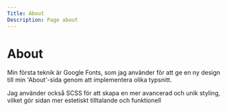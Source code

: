 ```yaml
---
Title: About
Description: Page about 
---
```


About
==================



<p class="fontgoogle"><i class="fa-brands fa-google"> </i> Min första teknik är Google Fonts, som jag använder för att ge en ny design till min 'About'-sida genom att implementera olika typsnitt. 



<i class="fa-brands fa-sass"></i>

Jag använder också SCSS för att skapa en mer avancerad och unik styling, vilket gör sidan mer estetiskt tilltalande och funktionell


</p>